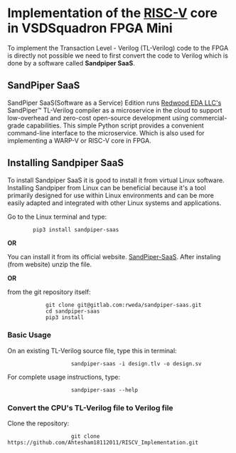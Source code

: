 # Implementation of the [RISC-V](https://github.com/Ahtesham18112011/RISCV_MYTH) core in VSDSquadron FPGA Mini

To implement the Transaction Level - Verilog (TL-Verilog) code to the FPGA is directly not possible we need to first convert the code to Verilog which is done by a software called **Sandpiper SaaS**.

## SandPiper SaaS
SandPiper SaaS(Software as a Service) Edition runs [Redwood EDA LLC's](https://www.redwoodeda.com/)  SandPiper™ TL-Verilog compiler as a microservice in the cloud to support low-overhead and zero-cost open-source development using commercial-grade capabilities. This simple Python script provides a convenient command-line interface to the microservice. Which is also used for implementing a WARP-V or RISC-V core in FPGA.

## Installing Sandpiper SaaS

To install Sandpiper SaaS it is good to install it from virtual Linux software. Installing Sandpiper from Linux can be beneficial because it's a tool primarily designed for use within Linux environments and can be more easily adapted and integrated with other Linux systems and applications.

Go to the Linux terminal and type:

            pip3 install sandpiper-saas

**OR**

You can install it from its official website. [SandPiper-SaaS](https://pypi.org/project/sandpiper-saas/). After instaling (from website) unzip the file.

**OR**

from the git repository itself:

                git clone git@gitlab.com:rweda/sandpiper-saas.git
                cd sandpiper-saas
                pip3 install 


### Basic Usage

On an existing TL-Verilog source file, type this in terminal:

                        sandpiper-saas -i design.tlv -o design.sv


For complete usage instructions, type:

                        sandpiper-saas --help


### Convert the CPU's TL-Verilog file to Verilog file

Clone the repository:

                        git clone https://github.com/Ahtesham18112011/RISCV_Implementation.git










